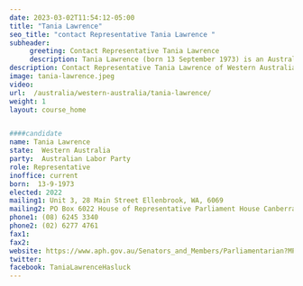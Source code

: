 ```yaml
---
date: 2023-03-02T11:54:12-05:00
title: "Tania Lawrence"
seo_title: "contact Representative Tania Lawrence "
subheader:
     greeting: Contact Representative Tania Lawrence
     description: Tania Lawrence (born 13 September 1973) is an Australian politician. She is a member of the Australian Labor Party (ALP) and was elected to the House of Representative at the 2022 federal election, representing the Western Australian seat of Hasluck. She was a ministerial adviser and corporate manager before her election to parliament.
description: Contact Representative Tania Lawrence of Western Australia. Contact information for Tania Lawrence includes email address, phone number, and mailing address.
image: tania-lawrence.jpeg
video:
url:  /australia/western-australia/tania-lawrence/
weight: 1
layout: course_home


####candidate
name: Tania Lawrence
state:	Western Australia
party:	Australian Labor Party
role: Representative
inoffice: current
born:  13-9-1973
elected: 2022
mailing1: Unit 3, 28 Main Street Ellenbrook, WA, 6069
mailing2: PO Box 6022 House of Representative Parliament House Canberra ACT 2600
phone1:	(08) 6245 3340
phone2: (02) 6277 4761
fax1:
fax2:
website: https://www.aph.gov.au/Senators_and_Members/Parliamentarian?MPID=299150
twitter:
facebook: TaniaLawrenceHasluck
---
```

